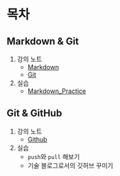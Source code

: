 # 목차



## Markdown & Git

1. 강의 노트
   - [Markdown](./Notes/01_1_Markdown.md)
   - [Git](./Notes/01_2_Git.md)
2. 실습
   - [Markdown_Practice](./Practice/01_Markdown_Practice)



## Git & GitHub

1. 강의 노트
   - [Github](./Notes/02_Github)
2. 실습
   - `push`와 `pull` 해보기
   - 기술 블로그로서의 깃허브 꾸미기